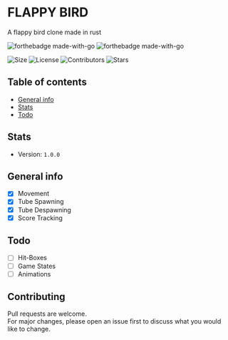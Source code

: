 # FLAPPY BIRD
A flappy bird clone made in rust

![forthebadge made-with-go](https://forthebadge.com/images/badges/made-with-rust.svg)
![forthebadge made-with-go](https://forthebadge.com/images/badges/not-a-bug-a-feature.svg)

![Size](https://img.shields.io/github/languages/code-size/paspielka/flappy_bird)
![License](https://img.shields.io/github/license/paspielka/flappy_bird)
![Contributors](https://img.shields.io/github/contributors/paspielka/flappy_bird)
![Stars](https://img.shields.io/github/stars/paspielka/flappy_bird)

## Table of contents
* [General info](#general-info)
* [Stats](#stats)
* [Todo](#todo)

## Stats
- Version: `1.0.0`


## General info
- [x] Movement
- [X] Tube Spawning
- [X] Tube Despawning
- [X] Score Tracking 

## Todo
- [ ] Hit-Boxes
- [ ] Game States
- [ ] Animations

## Contributing
Pull requests are welcome. <br> 
For major changes, please open an issue first to discuss what you would like to change.


